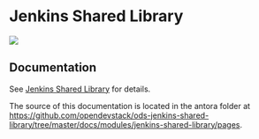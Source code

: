 # Jenkins Shared Library

![](https://github.com/opendevstack/ods-jenkins-shared-library/workflows/ODS%20Library%20Build/badge.svg?branch=master)

## Documentation
See [Jenkins Shared Library](https://www.opendevstack.org/ods-documentation/) for details.
 
The source of this documentation is located in the antora folder at https://github.com/opendevstack/ods-jenkins-shared-library/tree/master/docs/modules/jenkins-shared-library/pages.

